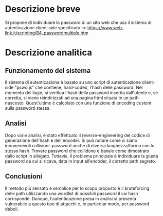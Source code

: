# Descrizione breve
Si propone di individuare la password di un sito web che usa il sistema di autenticazione client-side specificato in: https://www.web-link.it/scripting/B4_passwordmultiple.htm

# Descrizione analitica
## Funzionamento del sistema
Il sistema di autenticazione è basato su uno script di autenticazione client-side "pswd.js" che contiene, hard-coded, l'hash delle password. Nel momento del login, si verifica l'hash della password inserita dall'utente e, se corretta, si viene reindirizzati ad una pagina html situata in un path nascosto. Quest'ultimo è calcolato con una funzione di encoding custom sulla password stessa.

## Analisi
Dopo varie analisi, è stato effettuato il reverse-engineering del codice di generazione dell'hash e dell'encoder. Si può notare come ci siano innumerevoli collisioni: password anche di diversa lunghezza/forma con lo stesso hash. Trovare password che collidono è banale come dimostrato dallo script in allegato. Tuttavia, il problema principale è individuare la giusta password da cui si ricava, data in input all'encoder, il corretto path segreto.

## Conclusioni
Il metodo più sensato e semplice per lo scopo proposto è il bruteforcing delle path utilizzando una wordlist di possibili password il cui hash corrisponde. Dunque, l'autenticazione presa in analisi si presenta vulnerabile a questo tipo di attacchi e, in particolar modo, per password deboli.
